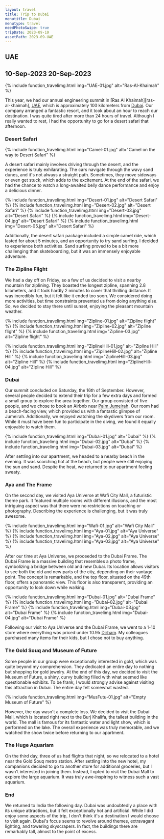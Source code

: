 ```yaml
---
layout: travel
title: Trip to Dubai
menutitle: Dubai
menutype: travel
needPhotoSwipe: true
tripDate: 2023-09-10
assetPath: 2023-09-UAE
---
```


## UAE
10-Sep-2023 20-Sep-2023
--


{% include function_travelimg.html img="UAE-01.jpg" alt="Ras-Al-Khaimah" %}

This year, we had our annual engineering summit in [Ras Al Khaimah][ras-al-khaimah], [UAE][uae], which is approximately 100 kilometers from [Dubai][dubai]. Our company arranged a fantastic resort, and it took about an hour to reach our destination. I was quite tired after more than 24 hours of travel. Although I really wanted to rest, I had the opportunity to go for a desert safari that afternoon.


### Desert Safari

{% include function_travelimg.html img="Camel-01.jpg" alt="Camel on the way to Desert Safari" %}

A desert safari mainly involves driving through the desert, and the experience is truly exhilarating. The cars navigate through the wavy sand dunes, and it's not always a straight path. Sometimes, they move sideways or even get stuck, which adds to the excitement. At the end of the safari, we had the chance to watch a long-awaited belly dance performance and enjoy a delicious dinner.

{% include function_travelimg.html img="Desert-01.jpg" alt="Desert Safari" %}
{% include function_travelimg.html img="Desert-02.jpg" alt="Desert Safari" %}
{% include function_travelimg.html img="Desert-03.jpg" alt="Desert Safari" %}
{% include function_travelimg.html img="Desert-04.jpg" alt="Desert Safari" %}
{% include function_travelimg.html img="Desert-05.jpg" alt="Desert Safari" %}

Additionally, the desert safari package included a simple camel ride, which lasted for about 5 minutes, and an opportunity to try sand surfing. I decided to experience both activities. Sand surfing proved to be a bit more challenging than skateboarding, but it was an immensely enjoyable adventure.


### The Zipline Flight

We had a day off on Friday, so a few of us decided to visit a nearby mountain for ziplining. They boasted the longest zipline, spanning 2.8 kilometers, and it took hardly 2 minutes to cover that thrilling distance. It was incredibly fun, but it felt like it ended too soon. We considered doing more activities, but time constraints prevented us from doing anything else. So, we decided to stay there until sunset, enjoying the pleasant mountain weather.

{% include function_travelimg.html img="Zipline-01.jpg" alt="Zipline flight" %}
{% include function_travelimg.html img="Zipline-02.jpg" alt="Zipline flight" %}
{% include function_travelimg.html img="Zipline-03.jpg" alt="Zipline flight" %}

{% include function_travelimg.html img="ZiplineHill-01.jpg" alt="Zipline Hill" %}
{% include function_travelimg.html img="ZiplineHill-02.jpg" alt="Zipline Hill" %}
{% include function_travelimg.html img="ZiplineHill-03.jpg" alt="Zipline Hill" %}
{% include function_travelimg.html img="ZiplineHill-04.jpg" alt="Zipline Hill" %}

### Dubai

Our summit concluded on Saturday, the 16th of September. However, several people decided to extend their trip for a few extra days and formed a small group to explore the area together. Our group consisted of five people, and we chose to book an Airbnb near [Palm Jumeirah][palm-jumeirah]. Our room had a beach-facing view, which provided us with a fantastic glimpse of Jumeirah. Additionally, we enjoyed watching the skydivers from our room. While it must have been fun to participate in the diving, we found it equally enjoyable to watch them.

{% include function_travelimg.html img="Dubai-01.jpg" alt="Dubai" %}
{% include function_travelimg.html img="Dubai-02.jpg" alt="Dubai" %}
{% include function_travelimg.html img="Dubai-03.jpg" alt="Dubai" %}

After settling into our apartment, we headed to a nearby beach in the evening. It was scorching hot at the beach, but people were still enjoying the sun and sand. Despite the heat, we returned to our apartment feeling sweaty.

### Aya and The Frame

On the second day, we visited Aya Universe at Wafi City Mall, a futuristic theme park. It featured multiple rooms with different illusions, and the most intriguing aspect was that there were no restrictions on touching or photography. Describing the experience is challenging, but it was truly awesome.

{% include function_travelimg.html img="Wafi-01.jpg" alt="Wafi City Mall" %}
{% include function_travelimg.html img="Aya-01.jpg" alt="Aya Universe" %}
{% include function_travelimg.html img="Aya-02.jpg" alt="Aya Universe" %}
{% include function_travelimg.html img="Aya-03.jpg" alt="Aya Universe" %}

After our time at Aya Universe, we proceeded to the Dubai Frame. The Dubai Frame is a massive building that resembles a photo frame, symbolizing a bridge between old and new Dubai. Its location allows visitors to see both the old and new parts of the city, depending on their vantage point. The concept is remarkable, and the top floor, situated on the 49th floor, offers a panoramic view. This floor is also transparent, providing an opportunity to look down while walking.

{% include function_travelimg.html img="Dubai-01.jpg" alt="Dubai Frame" %}
{% include function_travelimg.html img="Dubai-02.jpg" alt="Dubai Frame" %}
{% include function_travelimg.html img="Dubai-03.jpg" alt="Dubai Frame" %}
{% include function_travelimg.html img="Dubai-04.jpg" alt="Dubai Frame" %}

Following our visit to Aya Universe and the Dubai Frame, we went to a 1-10 store where everything was priced under 10.95 [Dirham][dirham]. My colleagues purchased many items for their kids, but I chose not to buy anything.


### The Gold Souq and Museum of Future

Some people in our group were exceptionally interested in gold, which was quite beyond my comprehension. They dedicated an entire day to nothing but shopping for gold jewelry. At the end of this day, we decided to visit the Museum of Future, a shiny, curvy building filled with what seemed like questionable exhibits. To be frank, I would strongly advise against visiting this attraction in Dubai. The entire day felt somewhat wasted.

{% include function_travelimg.html img="MusFutu-01.jpg" alt="Empty Museum of Future" %}

However, the day wasn't a complete loss. We decided to visit the Dubai Mall, which is located right next to the Burj Khalifa, the tallest building in the world. The mall is famous for its fantastic water and light show, which is performed on the lake. The overall experience was truly memorable, and we watched the show twice before returning to our apartment.

### The Huge Aquariam

On the third day, three of us had flights that night, so we relocated to a hotel near the Gold Souq metro station. After settling into the new hotel, my companions decided to go to another store for additional groceries, but I wasn't interested in joining them. Instead, I opted to visit the Dubai Mall to explore the large aquarium. It was truly awe-inspiring to witness such a vast aquarium.


### End

We returned to India the following day. Dubai was undoubtedly a place with its unique attractions, but it felt exceptionally hot and artificial. While I did enjoy some aspects of the trip, I don't think it's a destination I would choose to visit again. Dubai's focus seems to revolve around themes, extravagant lighting, and towering skyscrapers. In fact, the buildings there are remarkably tall, almost to the point of excess.




[ras-al-khaima]: https://en.wikipedia.org/wiki/Ras_Al_Khaimah
[uae]: https://en.wikipedia.org/wiki/United_Arab_Emirates
[dubai]: https://en.wikipedia.org/wiki/Dubai
[palm-jumeirah]: https://en.wikipedia.org/wiki/Palm_Jumeirah
[dirham]: https://en.wikipedia.org/wiki/Dirham